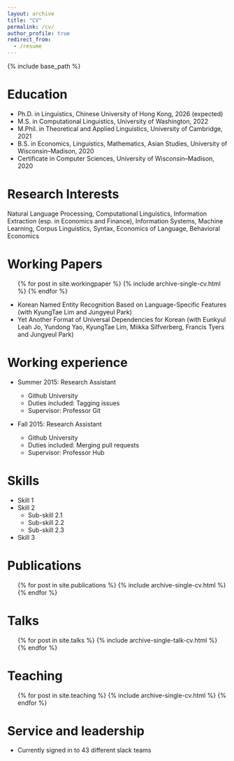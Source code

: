 ```yaml
---
layout: archive
title: "CV"
permalink: /cv/
author_profile: true
redirect_from:
  - /resume
---
```


{% include base_path %}

Education
======
* Ph.D. in Linguistics, Chinese University of Hong Kong, 2026 (expected)
* M.S. in Computational Linguistics, University of Washington, 2022
* M.Phil. in Theoretical and Applied Linguistics, University of Cambridge, 2021
* B.S. in Economics, Linguistics, Mathematics, Asian Studies, University of Wisconsin–Madison, 2020
* Certificate in Computer Sciences, University of Wisconsin–Madison, 2020

Research Interests
======

Natural Language Processing, Computational Linguistics, Information Extraction (esp. in Economics and Finance), Information Systems, Machine Learning, Corpus Linguistics, Syntax, Economics of Language, Behavioral Economics

Working Papers
======
  <ul>{% for post in site.workingpaper %}
    {% include archive-single-cv.html %}
  {% endfor %}</ul>
  
* Korean Named Entity Recognition Based on Language-Specific Features (with KyungTae Lim and Jungyeul Park) 
* Yet Another Format of Universal Dependencies for Korean (with Eunkyul Leah Jo, Yundong Yao, KyungTae Lim, Miikka Silfverberg, Francis Tyers and Jungyeul Park)

Working experience
======
* Summer 2015: Research Assistant
  * Github University
  * Duties included: Tagging issues
  * Supervisor: Professor Git

* Fall 2015: Research Assistant
  * Github University
  * Duties included: Merging pull requests
  * Supervisor: Professor Hub
  
Skills
======
* Skill 1
* Skill 2
  * Sub-skill 2.1
  * Sub-skill 2.2
  * Sub-skill 2.3
* Skill 3

Publications
======
  <ul>{% for post in site.publications %}
    {% include archive-single-cv.html %}
  {% endfor %}</ul>
  
Talks
======
  <ul>{% for post in site.talks %}
    {% include archive-single-talk-cv.html %}
  {% endfor %}</ul>
  
Teaching
======
  <ul>{% for post in site.teaching %}
    {% include archive-single-cv.html %}
  {% endfor %}</ul>
  
Service and leadership
======
* Currently signed in to 43 different slack teams
